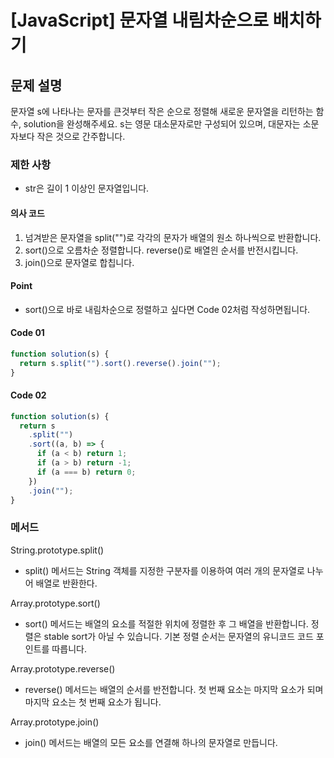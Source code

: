 # [JavaScript] 문자열 내림차순으로 배치하기

## 문제 설명

문자열 s에 나타나는 문자를 큰것부터 작은 순으로 정렬해 새로운 문자열을 리턴하는 함수, solution을 완성해주세요.
s는 영문 대소문자로만 구성되어 있으며, 대문자는 소문자보다 작은 것으로 간주합니다.

### 제한 사항

- str은 길이 1 이상인 문자열입니다.

#### 의사 코드

1. 넘겨받은 문자열을 split("")로 각각의 문자가 배열의 원소 하나씩으로 반환합니다.
2. sort()으로 오름차순 정렬합니다. reverse()로 배열읜 순서를 반전시킵니다.
3. join()으로 문자열로 합칩니다.

#### Point

- sort()으로 바로 내림차순으로 정렬하고 싶다면 Code 02처럼 작성하면됩니다.

#### Code 01

```js
function solution(s) {
  return s.split("").sort().reverse().join("");
}
```

#### Code 02

```js
function solution(s) {
  return s
    .split("")
    .sort((a, b) => {
      if (a < b) return 1;
      if (a > b) return -1;
      if (a === b) return 0;
    })
    .join("");
}
```

### 메서드

String.prototype.split()

- split() 메서드는 String 객체를 지정한 구분자를 이용하여 여러 개의 문자열로 나누어 배열로 반환한다.

Array.prototype.sort()

- sort() 메서드는 배열의 요소를 적절한 위치에 정렬한 후 그 배열을 반환합니다. 정렬은 stable sort가 아닐 수 있습니다. 기본 정렬 순서는 문자열의 유니코드 코드 포인트를 따릅니다.

Array.prototype.reverse()

- reverse() 메서드는 배열의 순서를 반전합니다. 첫 번째 요소는 마지막 요소가 되며 마지막 요소는 첫 번째 요소가 됩니다.

Array.prototype.join()

- join() 메서드는 배열의 모든 요소를 연결해 하나의 문자열로 만듭니다.
